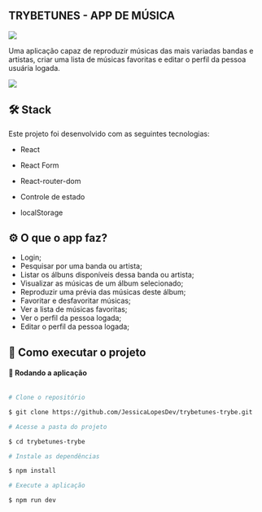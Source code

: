 ## TRYBETUNES - APP DE MÚSICA

<img src="./public/images/album.png"/>

Uma aplicação capaz de reproduzir músicas das mais variadas bandas e artistas, criar uma lista de músicas favoritas e editar o perfil da pessoa usuária logada.

<a href="https://www.figma.com/file/pkocuFSMsqmUqvMUbsfcRp/%5BProjeto%5D%5BFrontend%5D-Trybetunes?type=design&node-id=0-1&mode=design&t=ziaO6zsiLs6ihQu4-0">
<img src="https://user-images.githubusercontent.com/71772559/178192253-4fe4757c-de57-4878-a38c-a483c25670b1.png"/>
</a>

## 🛠️ Stack

Este projeto foi desenvolvido com as seguintes tecnologias:

- React
- React Form

- React-router-dom
- Controle de estado
- localStorage

## ⚙️ O que o app faz?

- Login;
- Pesquisar por uma banda ou artista;
- Listar os álbuns disponíveis dessa banda ou artista;
- Visualizar as músicas de um álbum selecionado;
- Reproduzir uma prévia das músicas deste álbum;
- Favoritar e desfavoritar músicas;
- Ver a lista de músicas favoritas;
- Ver o perfil da pessoa logada;
- Editar o perfil da pessoa logada;

## [](https://github.com/JessicaLopesDev/trybetunes-trybe) 🚀 Como executar o projeto

#### 🧭 Rodando a aplicação

```bash

# Clone o repositório

$ git clone https://github.com/JessicaLopesDev/trybetunes-trybe.git

# Acesse a pasta do projeto

$ cd trybetunes-trybe

# Instale as dependências

$ npm install

# Execute a aplicação

$ npm run dev

```
